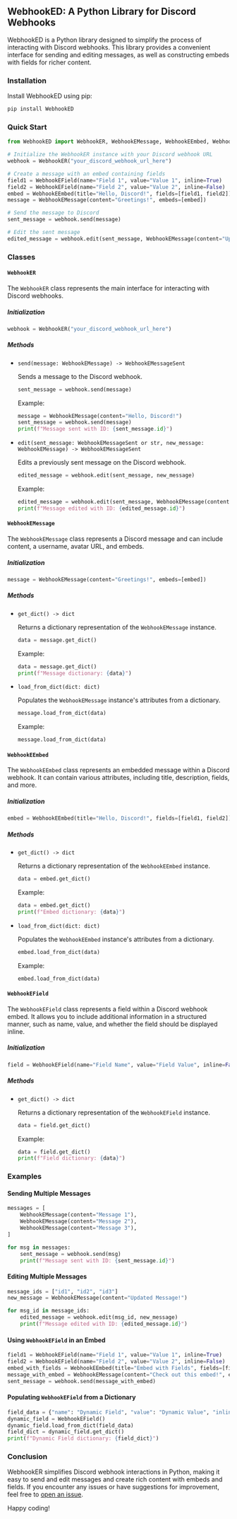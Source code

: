 ## WebhookED: A Python Library for Discord Webhooks

WebhookED is a Python library designed to simplify the process of interacting with Discord webhooks. This library provides a convenient interface for sending and editing messages, as well as constructing embeds with fields for richer content.

### Installation

Install WebhookED using pip:

```bash
pip install WebhookED
```

### Quick Start

```python
from WebhookED import WebhookER, WebhookEMessage, WebhookEEmbed, WebhookEField

# Initialize the WebhookER instance with your Discord webhook URL
webhook = WebhookER("your_discord_webhook_url_here")

# Create a message with an embed containing fields
field1 = WebhookEField(name="Field 1", value="Value 1", inline=True)
field2 = WebhookEField(name="Field 2", value="Value 2", inline=False)
embed = WebhookEEmbed(title="Hello, Discord!", fields=[field1, field2])
message = WebhookEMessage(content="Greetings!", embeds=[embed])

# Send the message to Discord
sent_message = webhook.send(message)

# Edit the sent message
edited_message = webhook.edit(sent_message, WebhookEMessage(content="Updated Greetings!"))
```

### Classes

#### `WebhookER`

The `WebhookER` class represents the main interface for interacting with Discord webhooks.

##### Initialization

```python
webhook = WebhookER("your_discord_webhook_url_here")
```

##### Methods

- `send(message: WebhookEMessage) -> WebhookEMessageSent`

  Sends a message to the Discord webhook.

  ```python
  sent_message = webhook.send(message)
  ```

  Example:
  ```python
  message = WebhookEMessage(content="Hello, Discord!")
  sent_message = webhook.send(message)
  print(f"Message sent with ID: {sent_message.id}")
  ```

- `edit(sent_message: WebhookEMessageSent or str, new_message: WebhookEMessage) -> WebhookEMessageSent`

  Edits a previously sent message on the Discord webhook.

  ```python
  edited_message = webhook.edit(sent_message, new_message)
  ```

  Example:
  ```python
  edited_message = webhook.edit(sent_message, WebhookEMessage(content="Updated Greetings!"))
  print(f"Message edited with ID: {edited_message.id}")
  ```

#### `WebhookEMessage`

The `WebhookEMessage` class represents a Discord message and can include content, a username, avatar URL, and embeds.

##### Initialization

```python
message = WebhookEMessage(content="Greetings!", embeds=[embed])
```

##### Methods

- `get_dict() -> dict`

  Returns a dictionary representation of the `WebhookEMessage` instance.

  ```python
  data = message.get_dict()
  ```

  Example:
  ```python
  data = message.get_dict()
  print(f"Message dictionary: {data}")
  ```

- `load_from_dict(dict: dict)`

  Populates the `WebhookEMessage` instance's attributes from a dictionary.

  ```python
  message.load_from_dict(data)
  ```

  Example:
  ```python
  message.load_from_dict(data)
  ```

#### `WebhookEEmbed`

The `WebhookEEmbed` class represents an embedded message within a Discord webhook. It can contain various attributes, including title, description, fields, and more.

##### Initialization

```python
embed = WebhookEEmbed(title="Hello, Discord!", fields=[field1, field2])
```

##### Methods

- `get_dict() -> dict`

  Returns a dictionary representation of the `WebhookEEmbed` instance.

  ```python
  data = embed.get_dict()
  ```

  Example:
  ```python
  data = embed.get_dict()
  print(f"Embed dictionary: {data}")
  ```

- `load_from_dict(dict: dict)`

  Populates the `WebhookEEmbed` instance's attributes from a dictionary.

  ```python
  embed.load_from_dict(data)
  ```

  Example:
  ```python
  embed.load_from_dict(data)
  ```

#### `WebhookEField`

The `WebhookEField` class represents a field within a Discord webhook embed. It allows you to include additional information in a structured manner, such as name, value, and whether the field should be displayed inline.

##### Initialization

```python
field = WebhookEField(name="Field Name", value="Field Value", inline=False)
```

##### Methods

- `get_dict() -> dict`

  Returns a dictionary representation of the `WebhookEField` instance.

  ```python
  data = field.get_dict()
  ```

  Example:
  ```python
  data = field.get_dict()
  print(f"Field dictionary: {data}")
  ```

### Examples

#### Sending Multiple Messages

```python
messages = [
    WebhookEMessage(content="Message 1"),
    WebhookEMessage(content="Message 2"),
    WebhookEMessage(content="Message 3"),
]

for msg in messages:
    sent_message = webhook.send(msg)
    print(f"Message sent with ID: {sent_message.id}")
```

#### Editing Multiple Messages

```python
message_ids = ["id1", "id2", "id3"]
new_message = WebhookEMessage(content="Updated Message!")

for msg_id in message_ids:
    edited_message = webhook.edit(msg_id, new_message)
    print(f"Message edited with ID: {edited_message.id}")
```

#### Using `WebhookEField` in an Embed

```python
field1 = WebhookEField(name="Field 1", value="Value 1", inline=True)
field2 = WebhookEField(name="Field 2", value="Value 2", inline=False)
embed_with_fields = WebhookEEmbed(title="Embed with Fields", fields=[field1, field2])
message_with_embed = WebhookEMessage(content="Check out this embed!", embeds=[embed_with_fields])
sent_message = webhook.send(message_with_embed)
```

#### Populating `WebhookEField` from a Dictionary

```python
field_data = {"name": "Dynamic Field", "value": "Dynamic Value", "inline": True}
dynamic_field = WebhookEField()
dynamic_field.load_from_dict(field_data)
field_dict = dynamic_field.get_dict()
print(f"Dynamic Field dictionary: {field_dict}")
```

### Conclusion

WebhookER simplifies Discord webhook interactions in Python, making it easy to send and edit messages and create rich content with embeds and fields. If you encounter any issues or have suggestions for improvement, feel free to [open an issue](link_to_repository_issues).

Happy coding!
